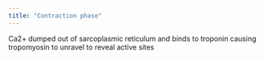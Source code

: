 ```yaml
---
title: "Contraction phase"
---
```

Ca2+ dumped out of sarcoplasmic reticulum and binds to troponin causing tropomyosin to unravel to reveal active sites

